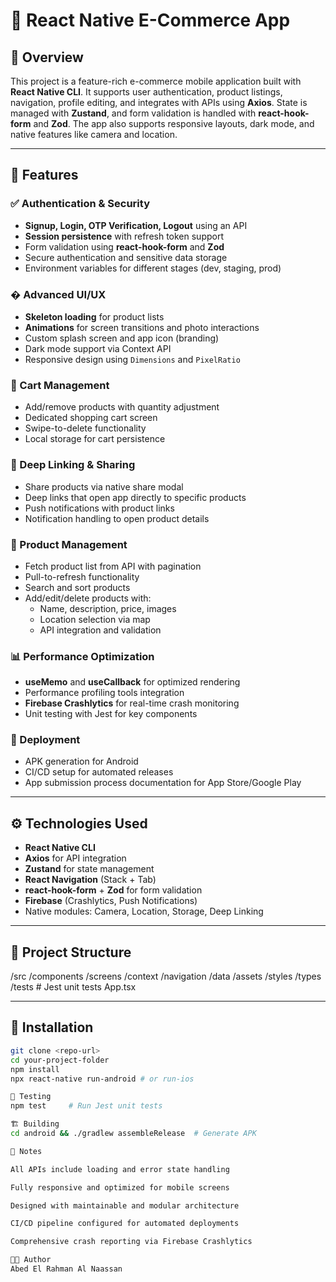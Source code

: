 # 🛒 React Native E-Commerce App

## 📱 Overview

This project is a feature-rich e-commerce mobile application built with **React Native CLI**. It supports user authentication, product listings, navigation, profile editing, and integrates with APIs using **Axios**. State is managed with **Zustand**, and form validation is handled with **react-hook-form** and **Zod**. The app also supports responsive layouts, dark mode, and native features like camera and location.

---

## 🚀 Features

### ✅ Authentication & Security

- **Signup, Login, OTP Verification, Logout** using an API
- **Session persistence** with refresh token support
- Form validation using **react-hook-form** and **Zod**
- Secure authentication and sensitive data storage
- Environment variables for different stages (dev, staging, prod)

### � Advanced UI/UX

- **Skeleton loading** for product lists
- **Animations** for screen transitions and photo interactions
- Custom splash screen and app icon (branding)
- Dark mode support via Context API
- Responsive design using `Dimensions` and `PixelRatio`

### 🛒 Cart Management

- Add/remove products with quantity adjustment
- Dedicated shopping cart screen
- Swipe-to-delete functionality
- Local storage for cart persistence

### 🔗 Deep Linking & Sharing

- Share products via native share modal
- Deep links that open app directly to specific products
- Push notifications with product links
- Notification handling to open product details

### 📄 Product Management

- Fetch product list from API with pagination
- Pull-to-refresh functionality
- Search and sort products
- Add/edit/delete products with:
  - Name, description, price, images
  - Location selection via map
  - API integration and validation

### 📊 Performance Optimization

- **useMemo** and **useCallback** for optimized rendering
- Performance profiling tools integration
- **Firebase Crashlytics** for real-time crash monitoring
- Unit testing with Jest for key components

### 🚀 Deployment

- APK generation for Android
- CI/CD setup for automated releases
- App submission process documentation for App Store/Google Play

---

## ⚙️ Technologies Used

- **React Native CLI**
- **Axios** for API integration
- **Zustand** for state management
- **React Navigation** (Stack + Tab)
- **react-hook-form** + **Zod** for form validation
- **Firebase** (Crashlytics, Push Notifications)
- Native modules: Camera, Location, Storage, Deep Linking

---

## 📁 Project Structure

/src
/components
/screens
/context
/navigation
/data
/assets
/styles
/types
/tests # Jest unit tests
App.tsx

---

## 💾 Installation

```bash
git clone <repo-url>
cd your-project-folder
npm install
npx react-native run-android # or run-ios

🧪 Testing
npm test     # Run Jest unit tests

🏗️ Building
cd android && ./gradlew assembleRelease  # Generate APK

📌 Notes

All APIs include loading and error state handling

Fully responsive and optimized for mobile screens

Designed with maintainable and modular architecture

CI/CD pipeline configured for automated deployments

Comprehensive crash reporting via Firebase Crashlytics

👨‍💻 Author
Abed El Rahman Al Naassan
```
